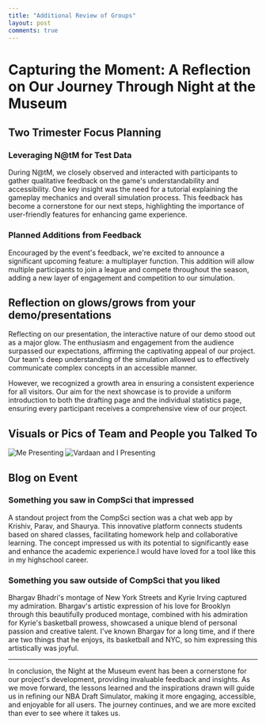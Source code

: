 ```yaml
---
title: "Additional Review of Groups"
layout: post
comments: true
---
```


# Capturing the Moment: A Reflection on Our Journey Through Night at the Museum

## Two Trimester Focus Planning

### Leveraging N@tM for Test Data

During N@tM, we closely observed and interacted with participants to gather qualitative feedback on the game's understandability and accessibility. One key insight was the need for a tutorial explaining the gameplay mechanics and overall simulation process. This feedback has become a cornerstone for our next steps, highlighting the importance of user-friendly features for enhancing game experience.

### Planned Additions from Feedback

Encouraged by the event's feedback, we're excited to announce a significant upcoming feature: a multiplayer function. This addition will allow multiple participants to join a league and compete throughout the season, adding a new layer of engagement and competition to our simulation.

## Reflection on glows/grows from your demo/presentations

Reflecting on our presentation, the interactive nature of our demo stood out as a major glow. The enthusiasm and engagement from the audience surpassed our expectations, affirming the captivating appeal of our project. Our team's deep understanding of the simulation allowed us to effectively communicate complex concepts in an accessible manner.

However, we recognized a growth area in ensuring a consistent experience for all visitors. Our aim for the next showcase is to provide a uniform introduction to both the drafting page and the individual statistics page, ensuring every participant receives a comprehensive view of our project.

## Visuals or Pics of Team and People you Talked To

![]({{site.baseurl}}/images/realteamdemo.jpg "Me Presenting")
![]({{site.baseurl}}/images/teamdemo2.jpg "Vardaan and I Presenting")

## Blog on Event

### Something you saw in CompSci that impressed

A standout project from the CompSci section was a chat web app by Krishiv, Parav, and Shaurya. This innovative platform connects students based on shared classes, facilitating homework help and collaborative learning. The concept impressed us with its potential to significantly ease and enhance the academic experience.I would have loved for a tool like this in my highschool career.

### Something you saw outside of CompSci that you liked

Bhargav Bhadri's montage of New York Streets and Kyrie Irving captured my admiration. Bhargav's artistic expression of his love for Brooklyn through this beautifully produced montage, combined with his admiration for Kyrie's basketball prowess, showcased a unique blend of personal passion and creative talent. I've known Bhargav for a long time, and if there are two things that he enjoys, its basketball and NYC, so him expressing this artistically was joyful.

---

In conclusion, the Night at the Museum event has been a cornerstone for our project's development, providing invaluable feedback and insights. As we move forward, the lessons learned and the inspirations drawn will guide us in refining our NBA Draft Simulator, making it more engaging, accessible, and enjoyable for all users. The journey continues, and we are more excited than ever to see where it takes us.
